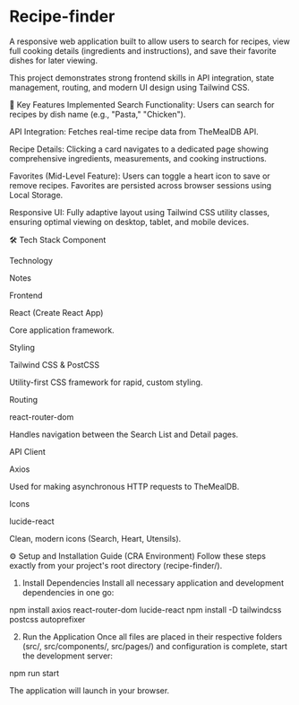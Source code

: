 # Recipe-finder
A responsive web application built to allow users to search for recipes, view full cooking details (ingredients and instructions), and save their favorite dishes for later viewing.

This project demonstrates strong frontend skills in API integration, state management, routing, and modern UI design using Tailwind CSS.

🚀 Key Features Implemented
Search Functionality: Users can search for recipes by dish name (e.g., "Pasta," "Chicken").

API Integration: Fetches real-time recipe data from TheMealDB API.

Recipe Details: Clicking a card navigates to a dedicated page showing comprehensive ingredients, measurements, and cooking instructions.

Favorites (Mid-Level Feature): Users can toggle a heart icon to save or remove recipes. Favorites are persisted across browser sessions using Local Storage.

Responsive UI: Fully adaptive layout using Tailwind CSS utility classes, ensuring optimal viewing on desktop, tablet, and mobile devices.

🛠️ Tech Stack
Component

Technology

Notes

Frontend

React (Create React App)

Core application framework.

Styling

Tailwind CSS & PostCSS

Utility-first CSS framework for rapid, custom styling.

Routing

react-router-dom

Handles navigation between the Search List and Detail pages.

API Client

Axios

Used for making asynchronous HTTP requests to TheMealDB.

Icons

lucide-react

Clean, modern icons (Search, Heart, Utensils).

⚙️ Setup and Installation Guide (CRA Environment)
Follow these steps exactly from your project's root directory (recipe-finder/).

1. Install Dependencies
Install all necessary application and development dependencies in one go:

npm install axios react-router-dom lucide-react
npm install -D tailwindcss postcss autoprefixer

2. Run the Application
Once all files are placed in their respective folders (src/, src/components/, src/pages/) and configuration is complete, start the development server:

npm run start

The application will launch in your browser.
